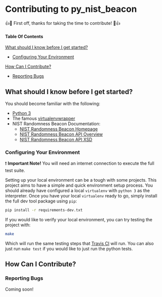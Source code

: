 # Contributing to py_nist_beacon

:+1::tada: First off, thanks for taking the time to contribute! :tada::+1:

#### Table Of Contents

[What should I know before I get started?](#what-should-i-know-before-i-get-started)
  * [Configuring Your Environment](#configuring-your-environment)

[How Can I Contribute?](#how-can-i-contribute)
  * [Reporting Bugs](#reporting-bugs)
  
## What should I know before I get started?

You should become familiar with the following:

- [Python 3](https://docs.python.org/3/)
- The famous [virtualenvwrapper](https://virtualenvwrapper.readthedocs.org/en/latest/)
- NIST Randomness Beacon Documentation:
  - [NIST Randomness Beacon Homepage](http://www.nist.gov/itl/csd/ct/nist_beacon.cfm)
  - [NIST Randomness Beacon API Overview](https://beacon.nist.gov/home)
  - [NIST Randomness Beacon API XSD](https://beacon.nist.gov/record/0.1/beacon-0.1.0.xsd)

### Configuring Your Environment

:heavy_exclamation_mark: **Important Note!** You will need an internet connection to
execute the full test suite.

Setting up your local environment can be a tough with some projects. This project aims
to have a simple and quick environment setup process. You should already have configured
a local `virtualenv` with `python 3` as the interpreter. Once you have your local `virtualenv`
ready to go, simply install the full dev tool package using `pip`:

```bash
pip install -r requirements-dev.txt
```

If you would like to verify your local environment, you can try testing the project with:

```bash
make
```

Which will run the same testing steps that [Travis CI](https://travis-ci.org/urda/py_nist_beacon)
will run. You can also just run ```make test``` if you would like to just run the python tests.

## How Can I Contribute?

### Reporting Bugs

Coming soon!


